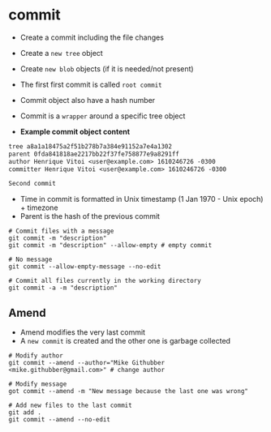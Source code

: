 # commit

- Create a commit including the file changes
- Create a `new tree` object
- Create `new blob` objects (if it is needed/not present)
- The first first commit is called `root commit`
- Commit object also have a hash number
- Commit is a `wrapper` around a specific tree object

- **Example commit object content**

```txt
tree a8a1a18475a2f51b278b7a384e91152a7e4a1302
parent 0fda841818ae2217bb22f37fe758877e9a8291ff
author Henrique Vitoi <user@example.com> 1610246726 -0300
committer Henrique Vitoi <user@example.com> 1610246726 -0300

Second commit
```

- Time in commit is formatted in Unix timestamp (1 Jan 1970 - Unix epoch) + timezone
- Parent is the hash of the previous commit

```shell
# Commit files with a message
git commit -m "description"
git commit -m "description" --allow-empty # empty commit

# No message
git commit --allow-empty-message --no-edit

# Commit all files currently in the working directory
git commit -a -m "description"
```

## Amend

- Amend modifies the very last commit
- A `new commit` is created and the other one is garbage collected

```shell
# Modify author
git commit --amend --author="Mike Githubber <mike.githubber@gmail.com>" # change author

# Modify message
got commit --amend -m "New message because the last one was wrong"

# Add new files to the last commit
git add .
git commit --amend --no-edit
```
